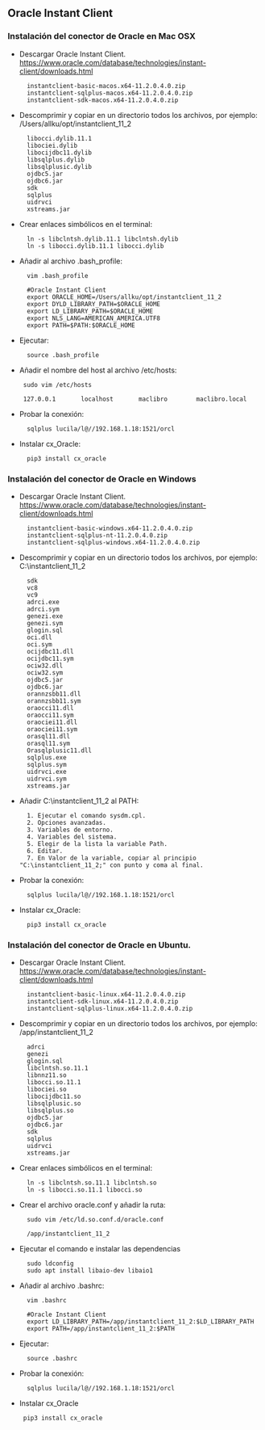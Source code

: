 ## Oracle Instant Client

### Instalación del conector de Oracle en Mac OSX
* Descargar Oracle Instant Client. https://www.oracle.com/database/technologies/instant-client/downloads.html

        instantclient-basic-macos.x64-11.2.0.4.0.zip 
        instantclient-sqlplus-macos.x64-11.2.0.4.0.zip 
        instantclient-sdk-macos.x64-11.2.0.4.0.zip


* Descomprimir y copiar en un directorio todos los archivos, por ejemplo: /Users/allku/opt/instantclient_11_2

        libocci.dylib.11.1
        libociei.dylib
        libocijdbc11.dylib
        libsqlplus.dylib
        libsqlplusic.dylib
        ojdbc5.jar
        ojdbc6.jar
        sdk
        sqlplus
        uidrvci
        xstreams.jar
        
* Crear enlaces simbólicos en el terminal:

        ln -s libclntsh.dylib.11.1 libclntsh.dylib
        ln -s libocci.dylib.11.1 libocci.dylib

* Añadir al archivo .bash_profile: 

        vim .bash_profile 

        #Oracle Instant Client
        export ORACLE_HOME=/Users/allku/opt/instantclient_11_2
        export DYLD_LIBRARY_PATH=$ORACLE_HOME
        export LD_LIBRARY_PATH=$ORACLE_HOME
        export NLS_LANG=AMERICAN_AMERICA.UTF8
        export PATH=$PATH:$ORACLE_HOME

* Ejecutar: 

        source .bash_profile 

* Añadir el nombre del host al archivo /etc/hosts: 

       sudo vim /etc/hosts

       127.0.0.1       localhost       maclibro        maclibro.local

* Probar la conexión: 

        sqlplus lucila/l@//192.168.1.18:1521/orcl

* Instalar cx_Oracle: 

        pip3 install cx_oracle

### Instalación del conector de Oracle en Windows

* Descargar Oracle Instant Client. https://www.oracle.com/database/technologies/instant-client/downloads.html
        
        instantclient-basic-windows.x64-11.2.0.4.0.zip
        instantclient-sqlplus-nt-11.2.0.4.0.zip
        instantclient-sqlplus-windows.x64-11.2.0.4.0.zip
        
* Descomprimir y copiar en un directorio todos los archivos, por ejemplo: C:\instantclient_11_2

        sdk
        vc8
        vc9
        adrci.exe
        adrci.sym
        genezi.exe
        genezi.sym
        glogin.sql
        oci.dll
        oci.sym
        ocijdbc11.dll
        ocijdbc11.sym
        ociw32.dll
        ociw32.sym
        ojdbc5.jar
        ojdbc6.jar
        orannzsbb11.dll
        orannzsbb11.sym
        oraocci11.dll
        oraocci11.sym
        oraociei11.dll
        oraociei11.sym
        orasql11.dll
        orasql11.sym
        Orasqlplusic11.dll
        sqlplus.exe
        sqlplus.sym
        uidrvci.exe
        uidrvci.sym
        xstreams.jar

* Añadir C:\instantclient_11_2 al PATH: 

        1. Ejecutar el comando sysdm.cpl.
        2. Opciones avanzadas.
        3. Variables de entorno.
        4. Variables del sistema.
        5. Elegir de la lista la variable Path.
        6. Editar.
        7. En Valor de la variable, copiar al principio "C:\instantclient_11_2;" con punto y coma al final.

* Probar la conexión: 

        sqlplus lucila/l@//192.168.1.18:1521/orcl

* Instalar cx_Oracle: 

        pip3 install cx_oracle

### Instalación del conector de Oracle en Ubuntu.

* Descargar Oracle Instant Client. https://www.oracle.com/database/technologies/instant-client/downloads.html

        instantclient-basic-linux.x64-11.2.0.4.0.zip
        instantclient-sdk-linux.x64-11.2.0.4.0.zip
        instantclient-sqlplus-linux.x64-11.2.0.4.0.zip
        
* Descomprimir y copiar en un directorio todos los archivos, por ejemplo: /app/instantclient_11_2

        adrci
        genezi
        glogin.sql
        libclntsh.so.11.1
        libnnz11.so
        libocci.so.11.1
        libociei.so
        libocijdbc11.so
        libsqlplusic.so
        libsqlplus.so
        ojdbc5.jar
        ojdbc6.jar
        sdk
        sqlplus
        uidrvci
        xstreams.jar

* Crear enlaces simbólicos en el terminal:
        
        ln -s libclntsh.so.11.1 libclntsh.so
        ln -s libocci.so.11.1 libocci.so
        
* Crear el archivo oracle.conf y añadir la ruta:

        sudo vim /etc/ld.so.conf.d/oracle.conf
        
        /app/instantclient_11_2
        
* Ejecutar el comando e instalar las dependencias

        sudo ldconfig
        sudo apt install libaio-dev libaio1
        
* Añadir al archivo .bashrc: 

        vim .bashrc

        #Oracle Instant Client
        export LD_LIBRARY_PATH=/app/instantclient_11_2:$LD_LIBRARY_PATH
        export PATH=/app/instantclient_11_2:$PATH

* Ejecutar: 

        source .bashrc 
        
* Probar la conexión: 

        sqlplus lucila/l@//192.168.1.18:1521/orcl
        
* Instalar cx_Oracle

       pip3 install cx_oracle        
        